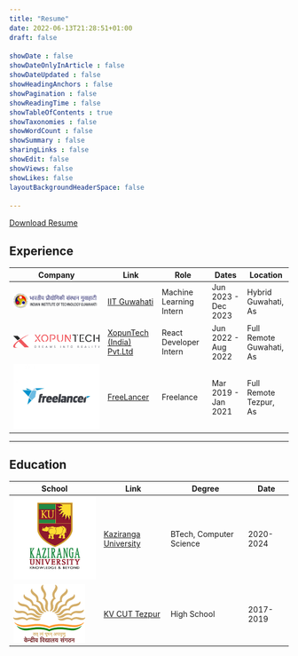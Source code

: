 ```yaml
---
title: "Resume"
date: 2022-06-13T21:28:51+01:00
draft: false

showDate : false
showDateOnlyInArticle : false
showDateUpdated : false
showHeadingAnchors : false
showPagination : false
showReadingTime : false
showTableOfContents : true
showTaxonomies : false 
showWordCount : false
showSummary : false
sharingLinks : false
showEdit: false
showViews: false
showLikes: false
layoutBackgroundHeaderSpace: false

---
```

<!-- <a href="/content/resume/AshishNath_CV (1).pdf">Download my Resume</a> -->
<!-- [Download Resume](/AshishNath_CV.pdf) -->
<a href="/docs/AshishNath_CV.pdf">Download Resume</a>

## Experience

<table>
    <thead>
        <tr>
            <th>Company</th>
            <th>Link</th>
            <th>Role</th>
            <th>Dates</th>
            <th>Location</th>
        </tr>
    </thead>
    <tbody>
        <tr>
            <td rowspan=3><img class="customEntitityLogo" src="iitglogo.jpg"/></td>
            <td rowspan=3><a href="https://www.iitg.ac.in/" target="_blank">IIT Guwahati</a></td>
        </tr>
        <tr>
            <td>Machine Learning Intern</td>
            <td>Jun 2023 - Dec 2023</td>
            <td>Hybrid </br> Guwahati, As</td>
        </tr>
        <tr></tr>
        <tr>
            <td><img class="customEntitityLogo" src="xt_logo.svg"/></td>
            <td><a href="https://www.xopuntech.com/" target="_blank">XopunTech (India) Pvt.Ltd</a></td>
            <td>React Developer Intern</td>
            <td>Jun 2022 - Aug 2022</td>
            <td>Full Remote </br> Guwahati, As</td>
        </tr>
        <tr>
            <td><img class="customEntitityLogo" src="freelancer.jpg"/></td>
            <td><a href="#" target="_blank">FreeLancer</a></td>
            <td>Freelance</td>
            <td>Mar 2019 - Jan 2021</td>
            <td>Full Remote </br> Tezpur, As</td>
        </tr>
    </tbody>
</table>

---

## Education

<table>
    <thead>
        <tr>
            <th>School</th>
            <th>Link</th>
            <th>Degree</th>
            <th>Date</th>
        </tr>
    </thead>
    <tbody>
        <tr>
            <td rowspan=3><img class="customEntitityLogo" src="KUJorhat_2.png"/></td>
            <td rowspan=3><a href="https://www.kzu.ac.in/" target="_blank">Kaziranga University</a></td>
        </tr>
        <tr>
            <td>BTech, Computer Science</td>
            <td>2020-2024</td>
        </tr>
        <tr>
        </tr>
        <tr>
            <td rowspan=3><img class="customEntitityLogo" src="KVCUTTezpur.jpg"/></td>
            <td rowspan=3><a href="https://no4tezpur.kvs.ac.in/" target="_blank">KV CUT Tezpur</a></td>
        </tr>
        <tr>
            <td>High School</td>
            <td>2017-2019</td>
        </tr>
    </tbody>
</table>